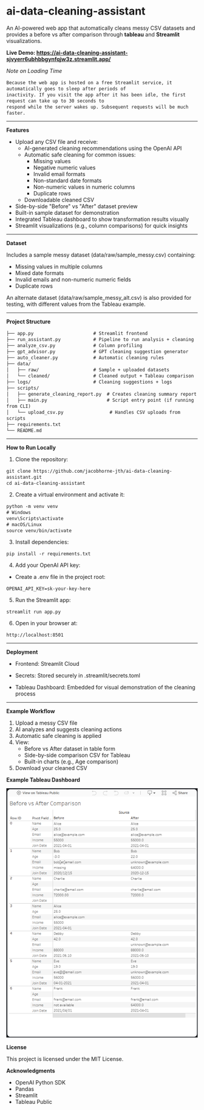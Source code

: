 # ai-data-cleaning-assistant

An AI-powered web app that automatically cleans messy CSV datasets and provides a before vs after comparison through **tableau** and **Streamlit** visualizations.

**Live Demo: https://ai-data-cleaning-assistant-sjvyerr6ubhbbgynfqjw3z.streamlit.app/**

_Note on Loading Time_
```text
Because the web app is hosted on a free Streamlit service, it automatically goes to sleep after periods of
inactivity. If you visit the app after it has been idle, the first request can take up to 30 seconds to
respond while the server wakes up. Subsequent requests will be much faster.
```

---

**Features**
- Upload any CSV file and receive:
  - AI-generated cleaning recommendations using the OpenAI API
  - Automatic safe cleaning for common issues:
    - Missing values
    - Negative numeric values
    - Invalid email formats
    - Non-standard date formats
    - Non-numeric values in numeric columns
    - Duplicate rows
  - Downloadable cleaned CSV
- Side-by-side "Before" vs "After" dataset preview
- Built-in sample dataset for demonstration
- Integrated Tableau dashboard to show transformation results visually
- Streamlit visualizations (e.g., column comparisons) for quick insights

---

**Dataset**

Includes a sample messy dataset (data/raw/sample_messy.csv) containing:
- Missing values in multiple columns
- Mixed date formats
- Invalid emails and non-numeric numeric fields
- Duplicate rows

An alternate dataset (data/raw/sample_messy_alt.csv) is also provided for testing, with different values from the Tableau example.

---

**Project Structure**
```text
├── app.py                      # Streamlit frontend
├── run_assistant.py            # Pipeline to run analysis + cleaning
├── analyze_csv.py              # Column profiling
├── gpt_advisor.py              # GPT cleaning suggestion generator
├── auto_cleaner.py             # Automatic cleaning rules
├── data/
│   ├── raw/                    # Sample + uploaded datasets
│   └── cleaned/                # Cleaned output + Tableau comparison
├── logs/                       # Cleaning suggestions + logs
├── scripts/
│   ├── generate_cleaning_report.py  # Creates cleaning summary report
│   ├── main.py                      # Script entry point (if running from CLI)
│   └── upload_csv.py                 # Handles CSV uploads from scripts
├── requirements.txt
└── README.md
```

---

**How to Run Locally**

1. Clone the repository:
```text
git clone https://github.com/jacobhorne-jth/ai-data-cleaning-assistant.git
cd ai-data-cleaning-assistant
```
2. Create a virtual environment and activate it:
```text
python -m venv venv
# Windows
venv\Scripts\activate
# macOS/Linux
source venv/bin/activate
```
3. Install dependencies:
```text
pip install -r requirements.txt
```
4. Add your OpenAI API key:
- Create a .env file in the project root:
```text
OPENAI_API_KEY=sk-your-key-here
```
5. Run the Streamlit app:
```text
streamlit run app.py
```
6. Open in your browser at:
```text
http://localhost:8501
```

---

**Deployment**

- Frontend: Streamlit Cloud

- Secrets: Stored securely in .streamlit/secrets.toml

- Tableau Dashboard: Embedded for visual demonstration of the cleaning process

---
**Example Workflow**
1. Upload a messy CSV file
2. AI analyzes and suggests cleaning actions
3. Automatic safe cleaning is applied
4. View:
    - Before vs After dataset in table form
    - Side-by-side comparison CSV for Tableau
    - Built-in charts (e.g., Age comparison)
5. Download your cleaned CSV

**Example Tableau Dashboard**

![AI Data Cleaning Assistant Preview](images/JacobHorneTableau.PNG)

**License**

This project is licensed under the MIT License.

**Acknowledgments**
- OpenAI Python SDK
- Pandas
- Streamlit
- Tableau Public








